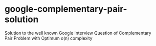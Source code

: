 # google-complementary-pair-solution
Solution to the well known Google Interview Question of Complementary Pair Problem with Optimum o(n) complexity

